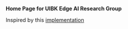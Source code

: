 **Home Page for UIBK Edge AI Research Group**

Inspired by this [implementation](https://academicpages.github.io/)